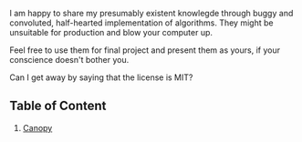 I am happy to share my presumably existent knowlegde through buggy and convoluted, half-hearted implementation of algorithms. They might be unsuitable for production and blow your computer up.

Feel free to use them for final project and present them as yours, if your conscience doesn't bother you.

Can I get away by saying that the license is MIT?

## Table of Content
1. [Canopy](python/canopy.py) 
